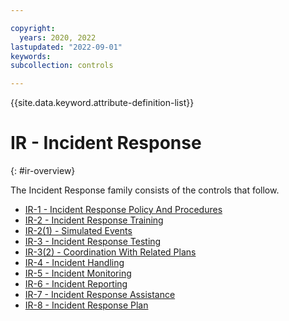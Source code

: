 ```yaml
---

copyright:
  years: 2020, 2022
lastupdated: "2022-09-01"
keywords: 
subcollection: controls

---
```




{{site.data.keyword.attribute-definition-list}}

# IR - Incident Response
{: #ir-overview}

The Incident Response family consists of the controls that follow.

- [IR-1 - Incident Response Policy And Procedures](/docs/controls?topic=controls-ir-1)
- [IR-2 - Incident Response Training](/docs/controls?topic=controls-ir-2)
- [IR-2(1) - Simulated Events](/docs/controls?topic=controls-ir-2.1)
- [IR-3 - Incident Response Testing](/docs/controls?topic=controls-ir-3)
- [IR-3(2) - Coordination With Related Plans](/docs/controls?topic=controls-ir-3.2)
- [IR-4 - Incident Handling](/docs/controls?topic=controls-ir-4)
- [IR-5 - Incident Monitoring](/docs/controls?topic=controls-ir-5)
- [IR-6 - Incident Reporting](/docs/controls?topic=controls-ir-6)
- [IR-7 - Incident Response Assistance](/docs/controls?topic=controls-ir-7)
- [IR-8 - Incident Response Plan](/docs/controls?topic=controls-ir-8)




